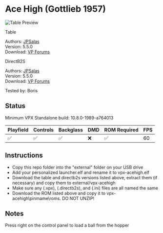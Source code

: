 # Ace High (Gottlieb 1957)

![Table Preview](https://github.com/LegendsUnchained/vpx-standalone-alp4k/blob/main/images/vpx-acehigh.png)

Table

Authors: [JPSalas](https://www.vpforums.org/index.php?showuser=277)  
Version: 5.5.0  
Download: [VP Forums](https://www.vpforums.org/index.php?app=downloads&showfile=18167)

DirectB2S

Authors: [JPSalas](https://www.vpforums.org/index.php?showuser=277)  
Version: 5.5.0  
Download: [VP Forums](https://www.vpforums.org/index.php?app=downloads&showfile=18167)

Tested by: Boris

## Status 

Minimum VPX Standalone build: 10.8.0-1989-a764013

| Playfield | Controls | Backglass | DMD | ROM Required | FPS | 
|-----------|----------|-----------|-----|--------------|-----|
| :white_check_mark: | :white_check_mark: | :white_check_mark: | :x: | :white_check_mark: | 60 |

## Instructions

- Copy this repo folder into the "external" folder on your USB drive
- Add your personalized launcher.elf and rename it to vpx-acehigh.elf
- Download the table and directb2s versions listed above, extract them (if necessary) and copy them to external/vpx-acehigh
- Make sure any (.vpx), (.directb2s), and (.ini) files are all named the same
- Download the ROM listed above and copy it to vpx-acehigh\pinmame\roms. DO NOT UNZIP!

## Notes
Press right on the control panel to load a ball from the hopper
